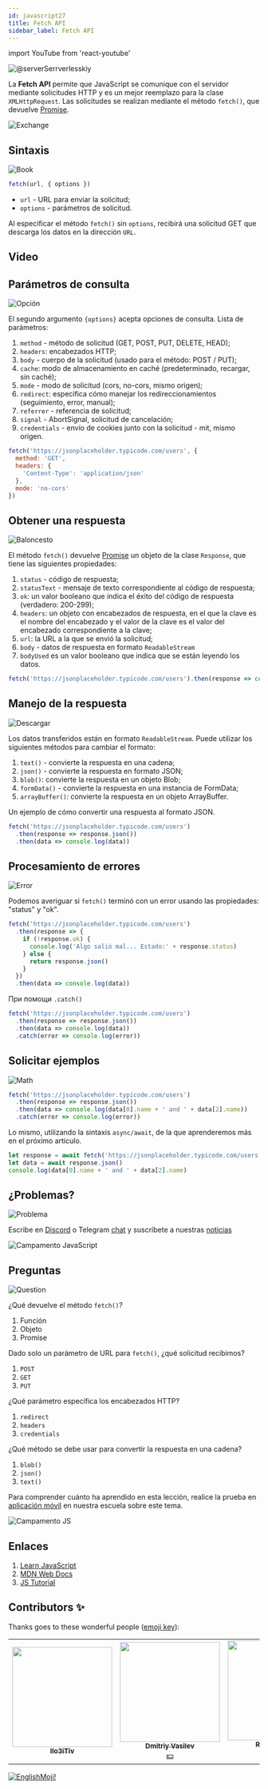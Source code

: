 ```yaml
---
id: javascript27
title: Fetch API
sidebar_label: Fetch API
---
```


import YouTube from 'react-youtube'

![@serverSerrverlesskiy](/img/javascript/headers/28.jpg)

La **Fetch API** permite que JavaScript se comunique con el servidor mediante solicitudes HTTP y es un mejor reemplazo para la clase `XMLHttpRequest`. Las solicitudes se realizan mediante el método `fetch()`, que devuelve  [Promise](https://jscamp.app/docs/javascript24).

![Exchange](https://media.giphy.com/media/OPQiZUC381IJ8Sh7UY/giphy.gif)

## Sintaxis

![Book](https://media.giphy.com/media/l0HlOBZcl7sbV6LnO/giphy.gif)

```jsx
fetch(url, { options })
```

- `url` - URL para enviar la solicitud;
- `options` - parámetros de solicitud.

Al especificar el método `fetch()` sin `options`, recibirá una solicitud GET que descarga los datos en la dirección `URL`.

## Video
<YouTube videoId="ZvUMvV_YZKg" />

## Parámetros de consulta

![Opción](https://media.giphy.com/media/AazZSBdhIdH9K/giphy.gif)

El segundo argumento `{options}` acepta opciones de consulta. Lista de parámetros:

1. `method` - método de solicitud (GET, POST, PUT, DELETE, HEAD);
2. `headers`: encabezados HTTP;
3. `body` - cuerpo de la solicitud (usado para el método: POST / PUT);
4. `cache`: modo de almacenamiento en caché (predeterminado, recargar, sin caché);
5. `mode` - modo de solicitud (cors, no-cors, mismo origen);
6. `redirect`: especifica cómo manejar los redireccionamientos (seguimiento, error, manual);
7. `referrer` - referencia de solicitud;
8. `signal` - AbortSignal, solicitud de cancelación;
9. `credentials` - envío de cookies junto con la solicitud - mit, mismo origen.

```jsx
fetch('https://jsonplaceholder.typicode.com/users', {
  method: 'GET',
  headers: {
    'Content-Type': 'application/json'
  },
  mode: 'no-cors'
})
```

## Obtener una respuesta

![Baloncesto](https://media.giphy.com/media/l0MYwdebx8o0XI56E/giphy.gif)

El método `fetch()` devuelve [Promise](https://jscamp.app/docs/javascript24) un objeto de la clase `Response`, que tiene las siguientes propiedades:

1. `status` - código de respuesta;
2. `statusText` - mensaje de texto  correspondiente al código de respuesta;
3. `ok`: un valor booleano que indica el éxito del código de respuesta (verdadero: 200-299);
4. `headers`: un objeto con encabezados de respuesta, en el que la clave es el nombre del encabezado y el valor de la clave es el valor del encabezado correspondiente a la clave;
5. `url`: la URL a la que se envió la solicitud;
6. `body` - datos de respuesta en formato `ReadableStream`
7. `bodyUsed` es un valor booleano que indica que se están leyendo los datos.

```javascript
fetch('https://jsonplaceholder.typicode.com/users').then(response => console.log(response))
```

## Manejo de la respuesta

![Descargar](https://media.giphy.com/media/ECoFRCrMgVoQg/giphy.gif)

Los datos transferidos están en formato `ReadableStream`. Puede utilizar los siguientes métodos para cambiar el formato:

1. `text()` - convierte la respuesta en una cadena;
2. `json()` - convierte la respuesta en formato JSON;
3. `blob()`: convierte la respuesta en un objeto Blob;
4. `formData()` - convierte la respuesta en una instancia de FormData;
5. `arrayBuffer()`: convierte la respuesta en un objeto ArrayBuffer.

Un ejemplo de cómo convertir una respuesta al formato JSON.

```jsx
fetch('https://jsonplaceholder.typicode.com/users')
  .then(response => response.json())
  .then(data => console.log(data))
```

## Procesamiento de errores

![Error](https://media.giphy.com/media/DHBGehJ3FSZEygszX3/giphy.gif)

Podemos averiguar si `fetch()` terminó con un error usando las propiedades: "status" y "ok".

```jsx
fetch('https://jsonplaceholder.typicode.com/users')
  .then(response => {
    if (!response.ok) {
      console.log('Algo salió mal... Estado:' + response.status)
    } else {
      return response.json()
    }
  })
  .then(data => console.log(data))
```

При помощи `.catch()`

```jsx
fetch('https://jsonplaceholder.typicode.com/users')
  .then(response => response.json())
  .then(data => console.log(data))
  .catch(error => console.log(error))
```

## Solicitar ejemplos

![Math](https://media.giphy.com/media/xT1Ra5h24Eliux3UVq/giphy.gif)

```javascript
fetch('https://jsonplaceholder.typicode.com/users')
  .then(response => response.json())
  .then(data => console.log(data[0].name + ' and ' + data[2].name))
  .catch(error => console.log(error))
```

Lo mismo, utilizando la sintaxis `async/await`, de la que aprenderemos más en el próximo artículo.

```javascript
let response = await fetch('https://jsonplaceholder.typicode.com/users')
let data = await response.json()
console.log(data[0].name + ' and ' + data[2].name)
```

## ¿Problemas?

![Problema](https://media.giphy.com/media/xTiTnGeUsWOEwsGoG4/giphy.gif)

Escribe en [Discord](https://discord.gg/6GDAfXn) o Telegram [chat](https://t.me/jscampapp) y suscríbete a nuestras [noticias](https://t.me/javascriptapp)

![Campamento JavaScript](/img/bandlink.png)

## Preguntas

![Question](https://media.giphy.com/media/l0HlRnAWXxn0MhKLK/giphy.gif)

¿Qué devuelve el método `fetch()`?

1. Función
2. Objeto
3. Promise

Dado solo un parámetro de URL para `fetch()`, ¿qué solicitud recibimos?

1. `POST`
2. `GET`
3. `PUT`

¿Qué parámetro especifica los encabezados HTTP?

1. `redirect`
2. `headers`
3. `credentials`

¿Qué método se debe usar para convertir la respuesta en una cadena?

1. `blob()`
2. `json()`
3. `text()`

Para comprender cuánto ha aprendido en esta lección, realice la prueba en [aplicación móvil](http://onelink.to/njhc95) en nuestra escuela sobre este tema.

![Campamento JS](/img/app.jpg)

## Enlaces

1. [Learn JavaScript](https://learn.javascript.ru/fetch)
2. [MDN Web Docs](https://developer.mozilla.org/ru/docs/Web/API/Fetch_API/Using_Fetch)
3. [JS Tutorial](https://www.javascripttutorial.net/javascript-fetch-api/)

## Contributors ✨

Thanks goes to these wonderful people ([emoji key](https://allcontributors.org/docs/en/emoji-key)):

<table>
  <tr> 
    <td align="center"><a href="https://github.com/IIo3iTiv"><img src="https://avatars1.githubusercontent.com/u/72025062?v=4?s=200" width="200px;" alt=""/><br /><sub><b>IIo3iTiv</b></sub></a><br /><a href="https://github.com/gHashTag/react-native-village/commits?author=IIo3iTiv" title="Documentation">  </a></td>
    <td align="center"><a href="https://fullstackserverless.github.io/"><img src="https://avatars0.githubusercontent.com/u/6774813?v=4?s=200" width="200px;" alt=""/><br /><sub><b>Dmitriy Vasilev</b></sub></a><br /><a href="#financial-gHashTag" title="Financial">💵</a></td>
    <td align="center"><a href="https://github.com/Resoner2005"><img src="https://avatars1.githubusercontent.com/u/75675814?v=4?s=200" width="200px;" alt=""/><br /><sub><b>Resoner2005</b></sub></a><br /><a href="https://github.com/gHashTag/react-native-village/issues?q=author%3AResoner2005" title="Bug reports">🐛 🎨 🖋</a></td>
    <td align="center"><a href="https://github.com/Navernoss"><img src="https://avatars0.githubusercontent.com/u/75784137?v=4?s=200" width="200px;" alt=""/><br /><sub><b>Navernoss</b></sub></a><br /><a href="#content-Navernoss" title="Content">🖋 🐛 🎨 </a></td>
  </tr>
  
</table>

[![EnglishMoji!](/img/logo/englishmoji.png)](https://link-to.app/xvh7Ush9kl)
